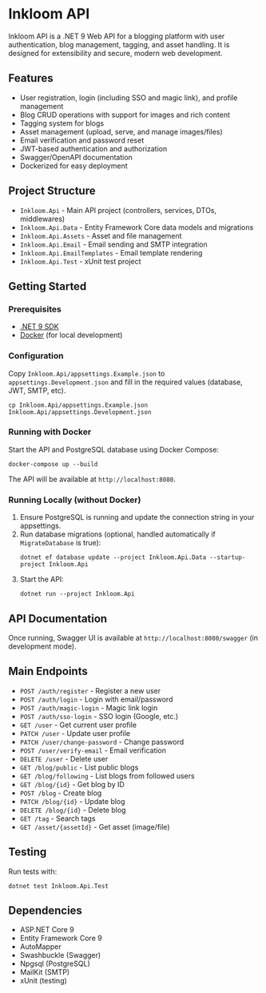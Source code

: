 # Inkloom API

Inkloom API is a .NET 9 Web API for a blogging platform with user authentication, blog management, tagging, and asset handling. It is designed for extensibility and secure, modern web development.

## Features

- User registration, login (including SSO and magic link), and profile management
- Blog CRUD operations with support for images and rich content
- Tagging system for blogs
- Asset management (upload, serve, and manage images/files)
- Email verification and password reset
- JWT-based authentication and authorization
- Swagger/OpenAPI documentation
- Dockerized for easy deployment

## Project Structure

- `Inkloom.Api` - Main API project (controllers, services, DTOs, middlewares)
- `Inkloom.Api.Data` - Entity Framework Core data models and migrations
- `Inkloom.Api.Assets` - Asset and file management
- `Inkloom.Api.Email` - Email sending and SMTP integration
- `Inkloom.Api.EmailTemplates` - Email template rendering
- `Inkloom.Api.Test` - xUnit test project

## Getting Started

### Prerequisites

- [.NET 9 SDK](https://dotnet.microsoft.com/)
- [Docker](https://www.docker.com/) (for local development)

### Configuration

Copy `Inkloom.Api/appsettings.Example.json` to `appsettings.Development.json` and fill in the required values (database, JWT, SMTP, etc).

```pwsh
cp Inkloom.Api/appsettings.Example.json Inkloom.Api/appsettings.Development.json
```

### Running with Docker

Start the API and PostgreSQL database using Docker Compose:

```pwsh
docker-compose up --build
```

The API will be available at `http://localhost:8080`.

### Running Locally (without Docker)

1. Ensure PostgreSQL is running and update the connection string in your appsettings.
2. Run database migrations (optional, handled automatically if `MigrateDatabase` is true):
   ```pwsh
   dotnet ef database update --project Inkloom.Api.Data --startup-project Inkloom.Api
   ```
3. Start the API:
   ```pwsh
   dotnet run --project Inkloom.Api
   ```

## API Documentation

Once running, Swagger UI is available at `http://localhost:8080/swagger` (in development mode).

## Main Endpoints

- `POST /auth/register` - Register a new user
- `POST /auth/login` - Login with email/password
- `POST /auth/magic-login` - Magic link login
- `POST /auth/sso-login` - SSO login (Google, etc.)
- `GET /user` - Get current user profile
- `PATCH /user` - Update user profile
- `PATCH /user/change-password` - Change password
- `POST /user/verify-email` - Email verification
- `DELETE /user` - Delete user
- `GET /blog/public` - List public blogs
- `GET /blog/following` - List blogs from followed users
- `GET /blog/{id}` - Get blog by ID
- `POST /blog` - Create blog
- `PATCH /blog/{id}` - Update blog
- `DELETE /blog/{id}` - Delete blog
- `GET /tag` - Search tags
- `GET /asset/{assetId}` - Get asset (image/file)

## Testing

Run tests with:

```pwsh
dotnet test Inkloom.Api.Test
```

## Dependencies

- ASP.NET Core 9
- Entity Framework Core 9
- AutoMapper
- Swashbuckle (Swagger)
- Npgsql (PostgreSQL)
- MailKit (SMTP)
- xUnit (testing)
